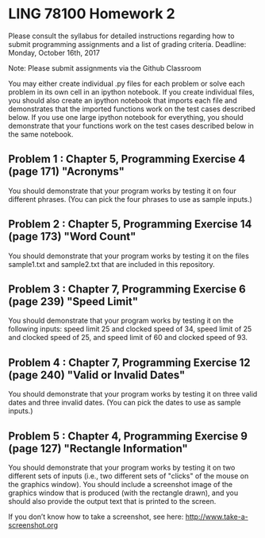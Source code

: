 # LING 78100 Homework 2

Please consult the syllabus for detailed instructions regarding how to submit programming assignments and a list of grading criteria. Deadline: Monday, October 16th, 2017

Note: Please submit assignments via the Github Classroom

You may either create individual .py files for each problem or solve each problem in its own cell in an ipython notebook.  If you create individual files, you should also create an ipython notebook that imports each file and demonstrates that the imported functions work on the test cases described below.  If you use one large ipython notebook for everything, you should demonstrate that your functions work on the test cases described below in the same notebook.

## Problem 1 : Chapter 5, Programming Exercise 4 (page 171) "Acronyms"
You should demonstrate that your program works by testing it on four different phrases. (You
can pick the four phrases to use as sample inputs.)

## Problem 2 : Chapter 5, Programming Exercise 14 (page 173) "Word Count"
You should demonstrate that your program works by testing it on the files sample1.txt and sample2.txt that are included in this repository.

## Problem 3 : Chapter 7, Programming Exercise 6 (page 239) "Speed Limit"
You should demonstrate that your program works by testing it on the following inputs: speed
limit 25 and clocked speed of 34, speed limit of 25 and clocked speed of 25, and speed limit of 60
and clocked speed of 93.

## Problem 4 : Chapter 7, Programming Exercise 12 (page 240) "Valid or Invalid Dates"
You should demonstrate that your program works by testing it on three valid dates and three
invalid dates. (You can pick the dates to use as sample inputs.)

## Problem 5 : Chapter 4, Programming Exercise 9 (page 127) "Rectangle Information"
You should demonstrate that your program works by testing it on two different sets of inputs (i.e., two different sets of "clicks" of the mouse on the graphics window). You should include a screenshot image of the graphics window that is produced (with the rectangle drawn), and you should also provide the output text that is printed to the screen.

If you don’t know how to take a screenshot, see here: http://www.take-a-screenshot.org

